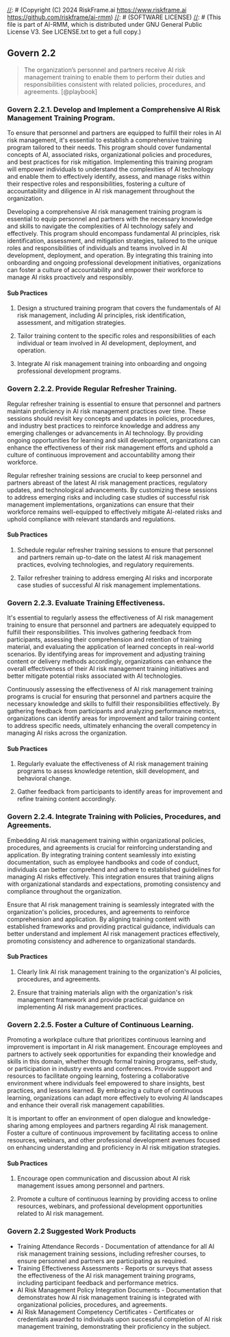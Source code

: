 [//]: # (COPYRIGHT)
[//]: # (RiskFrame.ai - AI Risk Management and Resilience Framework)
[//]: # (Copyright (C) 2024 RiskFrame.ai https://www.riskframe.ai https://github.com/riskframe/ai-rmm)
[//]: # (SOFTWARE LICENSE)
[//]: # (This file is part of AI-RMM, which is distributed under GNU General Public License V3. See LICENSE.txt to get a full copy.)
    
## Govern 2.2
> The organization’s personnel and partners receive AI risk management training to enable them to perform their duties and responsibilities consistent with related policies, procedures, and agreements. [@playbook]

### Govern 2.2.1. Develop and Implement a Comprehensive AI Risk Management Training Program.

To ensure that personnel and partners are equipped to fulfill their roles in AI risk management, it's essential to establish a comprehensive training program tailored to their needs. This program should cover fundamental concepts of AI, associated risks, organizational policies and procedures, and best practices for risk mitigation. Implementing this training program will empower individuals to understand the complexities of AI technology and enable them to effectively identify, assess, and manage risks within their respective roles and responsibilities, fostering a culture of accountability and diligence in AI risk management throughout the organization.

Developing a comprehensive AI risk management training program is essential to equip personnel and partners with the necessary knowledge and skills to navigate the complexities of AI technology safely and effectively. This program should encompass fundamental AI principles, risk identification, assessment, and mitigation strategies, tailored to the unique roles and responsibilities of individuals and teams involved in AI development, deployment, and operation. By integrating this training into onboarding and ongoing professional development initiatives, organizations can foster a culture of accountability and empower their workforce to manage AI risks proactively and responsibly.

#### Sub Practices

1. Design a structured training program that covers the fundamentals of AI risk management, including AI principles, risk identification, assessment, and mitigation strategies.

2. Tailor training content to the specific roles and responsibilities of each individual or team involved in AI development, deployment, and operation.

3. Integrate AI risk management training into onboarding and ongoing professional development programs.

### Govern 2.2.2. Provide Regular Refresher Training.

Regular refresher training is essential to ensure that personnel and partners maintain proficiency in AI risk management practices over time. These sessions should revisit key concepts and updates in policies, procedures, and industry best practices to reinforce knowledge and address any emerging challenges or advancements in AI technology. By providing ongoing opportunities for learning and skill development, organizations can enhance the effectiveness of their risk management efforts and uphold a culture of continuous improvement and accountability among their workforce.

Regular refresher training sessions are crucial to keep personnel and partners abreast of the latest AI risk management practices, regulatory updates, and technological advancements. By customizing these sessions to address emerging risks and including case studies of successful risk management implementations, organizations can ensure that their workforce remains well-equipped to effectively mitigate AI-related risks and uphold compliance with relevant standards and regulations.

#### Sub Practices

1. Schedule regular refresher training sessions to ensure that personnel and partners remain up-to-date on the latest AI risk management practices, evolving technologies, and regulatory requirements.

2. Tailor refresher training to address emerging AI risks and incorporate case studies of successful AI risk management implementations.

### Govern 2.2.3. Evaluate Training Effectiveness.

It's essential to regularly assess the effectiveness of AI risk management training to ensure that personnel and partners are adequately equipped to fulfill their responsibilities. This involves gathering feedback from participants, assessing their comprehension and retention of training material, and evaluating the application of learned concepts in real-world scenarios. By identifying areas for improvement and adjusting training content or delivery methods accordingly, organizations can enhance the overall effectiveness of their AI risk management training initiatives and better mitigate potential risks associated with AI technologies.

Continuously assessing the effectiveness of AI risk management training programs is crucial for ensuring that personnel and partners acquire the necessary knowledge and skills to fulfill their responsibilities effectively. By gathering feedback from participants and analyzing performance metrics, organizations can identify areas for improvement and tailor training content to address specific needs, ultimately enhancing the overall competency in managing AI risks across the organization.

#### Sub Practices

1. Regularly evaluate the effectiveness of AI risk management training programs to assess knowledge retention, skill development, and behavioral change.

2. Gather feedback from participants to identify areas for improvement and refine training content accordingly.

### Govern 2.2.4. Integrate Training with Policies, Procedures, and Agreements.

Embedding AI risk management training within organizational policies, procedures, and agreements is crucial for reinforcing understanding and application. By integrating training content seamlessly into existing documentation, such as employee handbooks and code of conduct, individuals can better comprehend and adhere to established guidelines for managing AI risks effectively. This integration ensures that training aligns with organizational standards and expectations, promoting consistency and compliance throughout the organization.

Ensure that AI risk management training is seamlessly integrated with the organization's policies, procedures, and agreements to reinforce comprehension and application. By aligning training content with established frameworks and providing practical guidance, individuals can better understand and implement AI risk management practices effectively, promoting consistency and adherence to organizational standards.

#### Sub Practices

1. Clearly link AI risk management training to the organization's AI policies, procedures, and agreements.

2. Ensure that training materials align with the organization's risk management framework and provide practical guidance on implementing AI risk management practices.

### Govern 2.2.5. Foster a Culture of Continuous Learning.

Promoting a workplace culture that prioritizes continuous learning and improvement is important in AI risk management. Encourage employees and partners to actively seek opportunities for expanding their knowledge and skills in this domain, whether through formal training programs, self-study, or participation in industry events and conferences. Provide support and resources to facilitate ongoing learning, fostering a collaborative environment where individuals feel empowered to share insights, best practices, and lessons learned. By embracing a culture of continuous learning, organizations can adapt more effectively to evolving AI landscapes and enhance their overall risk management capabilities.

It is important to offer an environment of open dialogue and knowledge-sharing among employees and partners regarding AI risk management. Foster a culture of continuous improvement by facilitating access to online resources, webinars, and other professional development avenues focused on enhancing understanding and proficiency in AI risk mitigation strategies.

#### Sub Practices

1. Encourage open communication and discussion about AI risk management issues among personnel and partners.

2. Promote a culture of continuous learning by providing access to online resources, webinars, and professional development opportunities related to AI risk management.

### Govern 2.2 Suggested Work Products

* Training Attendance Records - Documentation of attendance for all AI risk management training sessions, including refresher courses, to ensure personnel and partners are participating as required.
* Training Effectiveness Assessments - Reports or surveys that assess the effectiveness of the AI risk management training programs, including participant feedback and performance metrics.
* AI Risk Management Policy Integration Documents - Documentation that demonstrates how AI risk management training is integrated with organizational policies, procedures, and agreements.
* AI Risk Management Competency Certificates - Certificates or credentials awarded to individuals upon successful completion of AI risk management training, demonstrating their proficiency in the subject.
